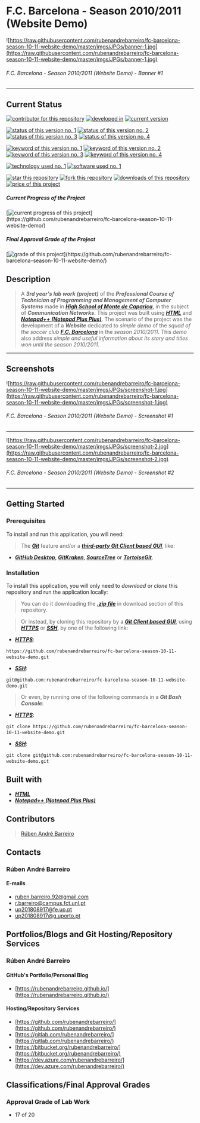 # F.C. Barcelona - Season 2010/2011 (Website Demo)

![https://raw.githubusercontent.com/rubenandrebarreiro/fc-barcelona-season-10-11-website-demo/master/imgs/JPGs/banner-1.jpg](https://raw.githubusercontent.com/rubenandrebarreiro/fc-barcelona-season-10-11-website-demo/master/imgs/JPGs/banner-1.jpg)
###### F.C. Barcelona - Season 2010/2011 (Website Demo) - Banner #1

***

## Current Status
[![contributor for this repository](https://img.shields.io/badge/contributor-rubenandrebarreiro-blue.svg)](https://github.com/rubenandrebarreiro/) [![developed in](https://img.shields.io/badge/developed&nbsp;in-high&nbsp;school&nbsp;of&nbsp;monte&nbsp;da&nbsp;caparica-blue.svg)](http://www.aecaparica.pt/escolas/escolas/escola-secundaria-do-monte-da-caparica/)
[![current version](https://img.shields.io/badge/version-1.0-magenta.svg)](https://github.com/rubenandrebarreiro/fc-barcelona-season-10-11-website-demo/)

[![status of this version no. 1](https://img.shields.io/badge/status-completed-orange.svg)](https://github.com/rubenandrebarreiro/fc-barcelona-season-10-11-website-demo/)
[![status of this version no. 2](https://img.shields.io/badge/status-final-orange.svg)](https://github.com/rubenandrebarreiro/fc-barcelona-season-10-11-website-demo/)
[![status of this version no. 3](https://img.shields.io/badge/status-stable-orange.svg)](https://github.com/rubenandrebarreiro/fc-barcelona-season-10-11-website-demo/)
[![status of this version no. 4](https://img.shields.io/badge/status-documented-orange.svg)](https://github.com/rubenandrebarreiro/fc-barcelona-season-10-11-website-demo/)

[![keyword of this version no. 1](https://img.shields.io/badge/keyword-web&nbsp;development-brown.svg)](https://github.com/rubenandrebarreiro/fc-barcelona-season-10-11-website-demo/)
[![keyword of this version no. 2](https://img.shields.io/badge/keyword-web&nbsp;design-brown.svg)](https://github.com/rubenandrebarreiro/fc-barcelona-season-10-11-website-demo/)
[![keyword of this version no. 3](https://img.shields.io/badge/keyword-soccer-brown.svg)](https://github.com/rubenandrebarreiro/fc-barcelona-season-10-11-website-demo/)
[![keyword of this version no. 4](https://img.shields.io/badge/keyword-fc&nbsp;barcelona-brown.svg)](https://github.com/rubenandrebarreiro/fc-barcelona-season-10-11-website-demo/)

[![technology used no. 1](https://img.shields.io/badge/built&nbsp;with-html-red.svg)](https://www.w3schools.com/html/) 
[![software used no. 1](https://img.shields.io/badge/software-notepad++-gold.svg)](https://notepad-plus-plus.org/)

[![star this repository](http://githubbadges.com/star.svg?user=rubenandrebarreiro&repo=fc-barcelona-season-10-11-website-demo&style=flat)](https://github.com/rubenandrebarreiro/fc-barcelona-season-10-11-website-demo/stargazers)
[![fork this repository](http://githubbadges.com/fork.svg?user=rubenandrebarreiro&repo=fc-barcelona-season-10-11-website-demo&style=flat)](https://github.com/rubenandrebarreiro/fc-barcelona-season-10-11-website-demo/fork)
[![downloads of this repository](https://img.shields.io/github/downloads/rubenandrebarreiro/fc-barcelona-season-10-11-website-demo/total.svg)](https://github.com/rubenandrebarreiro/fc-barcelona-season-10-11-website-demo/archive/master.zip)
[![price of this project](https://img.shields.io/badge/price-free-success.svg)](https://github.com/rubenandrebarreiro/fc-barcelona-season-10-11-website-demo/archive/master.zip)


##### Current Progress of the Project

[![current progress of this project](http://progressed.io/bar/100?title=&nbsp;completed&nbsp;)](https://github.com/rubenandrebarreiro/fc-barcelona-season-10-11-website-demo/) 

##### Final Approval Grade of the Project

[![grade of this project](http://progressed.io/bar/17?scale=20&title=&nbsp;grade&nbsp;&suffix=&nbsp;)](https://github.com/rubenandrebarreiro/fc-barcelona-season-10-11-website-demo/)


## Description

> A **_3rd year's lab work (project)_** of the **_Professional Course of Technician of Programming and Management of Computer Systems_** made in [**_High School of Monte de Caparica_**](https://www.fct.unl.pt/), in the subject of **_Communication Networks_**. This project was built using [**_HTML_**](https://www.w3schools.com/html/) and [**_Notepad++ (Notepad Plus Plus)_**](https://notepad-plus-plus.org/). The scenario of the project was the development of a **_Website_** dedicated to _simple demo_ of the _squad of the soccer club_ [**_F.C. Barcelona_**](https://www.fcbarcelona.com/en/) in the _season 2010/2011_. This _demo_ also address _simple and useful information about its story and titles won until the season 2010/2011_.

***

## Screenshots

![https://raw.githubusercontent.com/rubenandrebarreiro/fc-barcelona-season-10-11-website-demo/master/imgs/JPGs/screenshot-1.jpg](https://raw.githubusercontent.com/rubenandrebarreiro/fc-barcelona-season-10-11-website-demo/master/imgs/JPGs/screenshot-1.jpg)
######  F.C. Barcelona - Season 2010/2011 (Website Demo) - Screenshot #1

***

![https://raw.githubusercontent.com/rubenandrebarreiro/fc-barcelona-season-10-11-website-demo/master/imgs/JPGs/screenshot-2.jpg](https://raw.githubusercontent.com/rubenandrebarreiro/fc-barcelona-season-10-11-website-demo/master/imgs/JPGs/screenshot-2.jpg)
######  F.C. Barcelona - Season 2010/2011 (Website Demo) - Screenshot #2

***


## Getting Started

### Prerequisites
To install and run this application, you will need:
> The [**_Git_**](https://git-scm.com/) feature and/or a [**_third-party Git Client based GUI_**](https://git-scm.com/downloads/guis/), like:
* [**_GitHub Desktop_**](https://desktop.github.com/), [**_GitKraken_**](https://www.gitkraken.com/), [**_SourceTree_**](https://www.sourcetreeapp.com/) or [**_TortoiseGit_**](https://tortoisegit.org/).

### Installation
To install this application, you will only need to _download_ or _clone_ this repository and run the application locally:

> You can do it downloading the [**_.zip file_**](https://github.com/rubenandrebarreiro/fc-barcelona-season-10-11-website-demo/archive/master.zip) in download section of this repository.

> Or instead, by cloning this repository by a [**_Git Client based GUI_**](https://git-scm.com/downloads/guis), using [**_HTTPS_**](https://en.wikipedia.org/wiki/HTTPS) or [**_SSH_**](https://en.wikipedia.org/wiki/SSH_File_Transfer_Protocol), by one of the following link:
* [**_HTTPS_**](https://en.wikipedia.org/wiki/HTTPS):
```
https://github.com/rubenandrebarreiro/fc-barcelona-season-10-11-website-demo.git
```
* [**_SSH_**](https://en.wikipedia.org/wiki/SSH_File_Transfer_Protocol):
```
git@github.com:rubenandrebarreiro/fc-barcelona-season-10-11-website-demo.git
```

> Or even, by running one of the following commands in a **_Git Bash Console_**:
* [**_HTTPS_**](https://en.wikipedia.org/wiki/HTTPS):
```
git clone https://github.com/rubenandrebarreiro/fc-barcelona-season-10-11-website-demo.git
```
* [**_SSH_**](https://en.wikipedia.org/wiki/SSH_File_Transfer_Protocol):
```
git clone git@github.com:rubenandrebarreiro/fc-barcelona-season-10-11-website-demo.git
```

## Built with
* [**_HTML_**](https://www.w3schools.com/html/)
* [**_Notepad++ (Notepad Plus Plus)_**](https://notepad-plus-plus.org/)


## Contributors

> [Rúben André Barreiro](https://github.com/rubenandrebarreiro/)

## Contacts

### Rúben André Barreiro
#### E-mails
* [ruben.barreiro.92@gmail.com](mailto:ruben.barreiro.92@gmail.com)
* [r.barreiro@campus.fct.unl.pt](mailto:r.barreiro@campus.fct.unl.pt)
* [up201808917@fe.up.pt](mailto:up201808917@fe.up.pt)
* [up201808917@g.uporto.pt](mailto:up201808917@g.uporto.pt)

## Portfolios/Blogs and Git Hosting/Repository Services

### Rúben André Barreiro
#### GitHub's Portfolio/Personal Blog
* [https://rubenandrebarreiro.github.io/](https://rubenandrebarreiro.github.io/)

#### Hosting/Repository Services
* [https://github.com/rubenandrebarreiro/](https://github.com/rubenandrebarreiro/)
* [https://gitlab.com/rubenandrebarreiro/](https://gitlab.com/rubenandrebarreiro/)
* [https://bitbucket.org/rubenandrebarreiro/](https://bitbucket.org/rubenandrebarreiro/)
* [https://dev.azure.com/rubenandrebarreiro/](https://dev.azure.com/rubenandrebarreiro/)

## Classifications/Final Approval Grades

### Approval Grade of Lab Work
* 17 of 20
